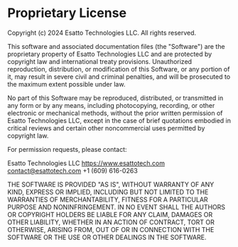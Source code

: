 # Proprietary License

Copyright (c) 2024 Esatto Technologies LLC. All rights reserved.

This software and associated documentation files (the "Software") are the proprietary property of Esatto Technologies LLC and are protected by copyright law and international treaty provisions. Unauthorized reproduction, distribution, or modification of this Software, or any portion of it, may result in severe civil and criminal penalties, and will be prosecuted to the maximum extent possible under law.

No part of this Software may be reproduced, distributed, or transmitted in any form or by any means, including photocopying, recording, or other electronic or mechanical methods, without the prior written permission of Esatto Technologies LLC, except in the case of brief quotations embodied in critical reviews and certain other noncommercial uses permitted by copyright law.

For permission requests, please contact:

Esatto Technologies LLC
https://www.esattotech.com
contact@esattotech.com
+1 (609) 616-0263

THE SOFTWARE IS PROVIDED "AS IS", WITHOUT WARRANTY OF ANY KIND, EXPRESS OR IMPLIED, INCLUDING BUT NOT LIMITED TO THE WARRANTIES OF MERCHANTABILITY, FITNESS FOR A PARTICULAR PURPOSE AND NONINFRINGEMENT. IN NO EVENT SHALL THE AUTHORS OR COPYRIGHT HOLDERS BE LIABLE FOR ANY CLAIM, DAMAGES OR OTHER LIABILITY, WHETHER IN AN ACTION OF CONTRACT, TORT OR OTHERWISE, ARISING FROM, OUT OF OR IN CONNECTION WITH THE SOFTWARE OR THE USE OR OTHER DEALINGS IN THE SOFTWARE.
